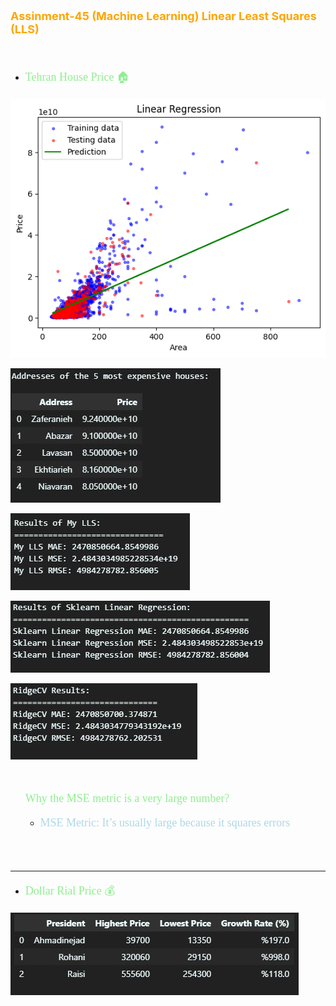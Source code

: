 <p style="color: orange; font-weight: bold; font-size: 18px">Assinment-45 (Machine Learning) Linear Least Squares (LLS)</p>
<br>

- <p style="color: lightgreen; font-size: 18px; font-family: Tahoma">Tehran House Price 🏠</p>

![](data/tehran-house-price.png)

![](data/5-address.JPG)

![](data/my-lls.JPG)

![](data/sk-lls.JPG)

![](data/ridgecv.JPG)

<br>

<ul><p style="color: lightgreen; font-size: 18px; font-family: Tahoma">Why the MSE metric is a very large number?</p>

- <p style="color: lightblue; font-size: 18px; font-family: Tahoma">MSE Metric: It’s usually large because it squares errors</p>
</ul>

<br><br>

---

- <p style="color: lightgreen; font-size: 18px; font-family: Tahoma">Dollar Rial Price 💰</p>

![](data/dollar-rial-qrowth.JPG)




